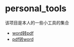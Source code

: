 # personal_tools

该项目是本人的一些小工具的集合

- [word转pdf](word2pdf/readme.md)
- [pdf转word](pdf2word/readme.md)
